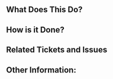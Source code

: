 <!-- 
    Thank you for contributing! 
    If you have not already, please review the contribution guidelines before submitting:
    https://github.com/AurelicButter/Myneworm/tree/master/.github/CONTRIBUTING.md
-->

## What Does This Do?
<!--
    Give a generalized summary of the changes made.
    IE: "Moved the Selector Button Over for Desktop Users"
-->

## How is it Done?
<!--
    Explain what you've done to get the results and fixes you made. More descriptive PRs
    are more likely to be accepted but do not provide a timeline of events or step by step instructions.

    IE:
    """
    Since there are reports of CSS overlap with the selector button, I've updated the CSS file for the component.
    I've verified that my changes worked for Chromium and Firefox browsers but have not tested the changes on mobile.
    """
-->

## Related Tickets and Issues
<!-- 
    List all possible tickets and issues the PR targets
    For instance, if a fix targets an internal ticket 000 and GitHub issue 000,
    the user would write "Internal#000 and #000".

    If there is no internal ticket or GitHub issue, the user does not have to
    mention that.
-->

## Other Information:
<!-- For anything else worth mentioning that doesn't fit in your description, put here. -->